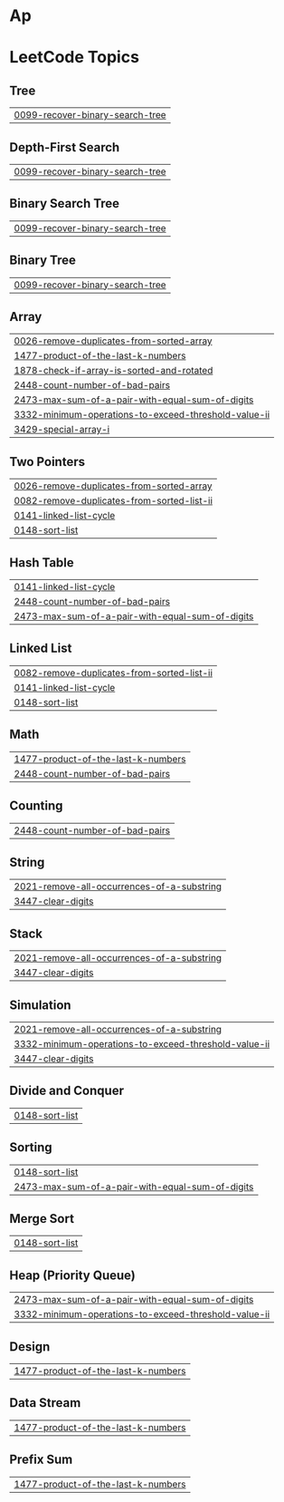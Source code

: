 # Ap
<!---LeetCode Topics Start-->
# LeetCode Topics
## Tree
|  |
| ------- |
| [0099-recover-binary-search-tree](https://github.com/kakkararmaan22/Ap/tree/master/0099-recover-binary-search-tree) |
## Depth-First Search
|  |
| ------- |
| [0099-recover-binary-search-tree](https://github.com/kakkararmaan22/Ap/tree/master/0099-recover-binary-search-tree) |
## Binary Search Tree
|  |
| ------- |
| [0099-recover-binary-search-tree](https://github.com/kakkararmaan22/Ap/tree/master/0099-recover-binary-search-tree) |
## Binary Tree
|  |
| ------- |
| [0099-recover-binary-search-tree](https://github.com/kakkararmaan22/Ap/tree/master/0099-recover-binary-search-tree) |
## Array
|  |
| ------- |
| [0026-remove-duplicates-from-sorted-array](https://github.com/kakkararmaan22/Ap/tree/master/0026-remove-duplicates-from-sorted-array) |
| [1477-product-of-the-last-k-numbers](https://github.com/kakkararmaan22/Ap/tree/master/1477-product-of-the-last-k-numbers) |
| [1878-check-if-array-is-sorted-and-rotated](https://github.com/kakkararmaan22/Ap/tree/master/1878-check-if-array-is-sorted-and-rotated) |
| [2448-count-number-of-bad-pairs](https://github.com/kakkararmaan22/Ap/tree/master/2448-count-number-of-bad-pairs) |
| [2473-max-sum-of-a-pair-with-equal-sum-of-digits](https://github.com/kakkararmaan22/Ap/tree/master/2473-max-sum-of-a-pair-with-equal-sum-of-digits) |
| [3332-minimum-operations-to-exceed-threshold-value-ii](https://github.com/kakkararmaan22/Ap/tree/master/3332-minimum-operations-to-exceed-threshold-value-ii) |
| [3429-special-array-i](https://github.com/kakkararmaan22/Ap/tree/master/3429-special-array-i) |
## Two Pointers
|  |
| ------- |
| [0026-remove-duplicates-from-sorted-array](https://github.com/kakkararmaan22/Ap/tree/master/0026-remove-duplicates-from-sorted-array) |
| [0082-remove-duplicates-from-sorted-list-ii](https://github.com/kakkararmaan22/Ap/tree/master/0082-remove-duplicates-from-sorted-list-ii) |
| [0141-linked-list-cycle](https://github.com/kakkararmaan22/Ap/tree/master/0141-linked-list-cycle) |
| [0148-sort-list](https://github.com/kakkararmaan22/Ap/tree/master/0148-sort-list) |
## Hash Table
|  |
| ------- |
| [0141-linked-list-cycle](https://github.com/kakkararmaan22/Ap/tree/master/0141-linked-list-cycle) |
| [2448-count-number-of-bad-pairs](https://github.com/kakkararmaan22/Ap/tree/master/2448-count-number-of-bad-pairs) |
| [2473-max-sum-of-a-pair-with-equal-sum-of-digits](https://github.com/kakkararmaan22/Ap/tree/master/2473-max-sum-of-a-pair-with-equal-sum-of-digits) |
## Linked List
|  |
| ------- |
| [0082-remove-duplicates-from-sorted-list-ii](https://github.com/kakkararmaan22/Ap/tree/master/0082-remove-duplicates-from-sorted-list-ii) |
| [0141-linked-list-cycle](https://github.com/kakkararmaan22/Ap/tree/master/0141-linked-list-cycle) |
| [0148-sort-list](https://github.com/kakkararmaan22/Ap/tree/master/0148-sort-list) |
## Math
|  |
| ------- |
| [1477-product-of-the-last-k-numbers](https://github.com/kakkararmaan22/Ap/tree/master/1477-product-of-the-last-k-numbers) |
| [2448-count-number-of-bad-pairs](https://github.com/kakkararmaan22/Ap/tree/master/2448-count-number-of-bad-pairs) |
## Counting
|  |
| ------- |
| [2448-count-number-of-bad-pairs](https://github.com/kakkararmaan22/Ap/tree/master/2448-count-number-of-bad-pairs) |
## String
|  |
| ------- |
| [2021-remove-all-occurrences-of-a-substring](https://github.com/kakkararmaan22/Ap/tree/master/2021-remove-all-occurrences-of-a-substring) |
| [3447-clear-digits](https://github.com/kakkararmaan22/Ap/tree/master/3447-clear-digits) |
## Stack
|  |
| ------- |
| [2021-remove-all-occurrences-of-a-substring](https://github.com/kakkararmaan22/Ap/tree/master/2021-remove-all-occurrences-of-a-substring) |
| [3447-clear-digits](https://github.com/kakkararmaan22/Ap/tree/master/3447-clear-digits) |
## Simulation
|  |
| ------- |
| [2021-remove-all-occurrences-of-a-substring](https://github.com/kakkararmaan22/Ap/tree/master/2021-remove-all-occurrences-of-a-substring) |
| [3332-minimum-operations-to-exceed-threshold-value-ii](https://github.com/kakkararmaan22/Ap/tree/master/3332-minimum-operations-to-exceed-threshold-value-ii) |
| [3447-clear-digits](https://github.com/kakkararmaan22/Ap/tree/master/3447-clear-digits) |
## Divide and Conquer
|  |
| ------- |
| [0148-sort-list](https://github.com/kakkararmaan22/Ap/tree/master/0148-sort-list) |
## Sorting
|  |
| ------- |
| [0148-sort-list](https://github.com/kakkararmaan22/Ap/tree/master/0148-sort-list) |
| [2473-max-sum-of-a-pair-with-equal-sum-of-digits](https://github.com/kakkararmaan22/Ap/tree/master/2473-max-sum-of-a-pair-with-equal-sum-of-digits) |
## Merge Sort
|  |
| ------- |
| [0148-sort-list](https://github.com/kakkararmaan22/Ap/tree/master/0148-sort-list) |
## Heap (Priority Queue)
|  |
| ------- |
| [2473-max-sum-of-a-pair-with-equal-sum-of-digits](https://github.com/kakkararmaan22/Ap/tree/master/2473-max-sum-of-a-pair-with-equal-sum-of-digits) |
| [3332-minimum-operations-to-exceed-threshold-value-ii](https://github.com/kakkararmaan22/Ap/tree/master/3332-minimum-operations-to-exceed-threshold-value-ii) |
## Design
|  |
| ------- |
| [1477-product-of-the-last-k-numbers](https://github.com/kakkararmaan22/Ap/tree/master/1477-product-of-the-last-k-numbers) |
## Data Stream
|  |
| ------- |
| [1477-product-of-the-last-k-numbers](https://github.com/kakkararmaan22/Ap/tree/master/1477-product-of-the-last-k-numbers) |
## Prefix Sum
|  |
| ------- |
| [1477-product-of-the-last-k-numbers](https://github.com/kakkararmaan22/Ap/tree/master/1477-product-of-the-last-k-numbers) |
<!---LeetCode Topics End-->